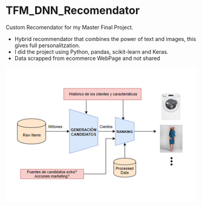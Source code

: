 # TFM_DNN_Recomendator
Custom Recomendator for my Master Final Project.

- Hybrid recommendator that combines the power of text and images, this gives full personalitzation.
- I did the project using Python, pandas, scikit-learn and Keras.
- Data scrapped from ecommerce WebPage and not shared

![alt text](ArquitecturaGeneral.png "Title")
